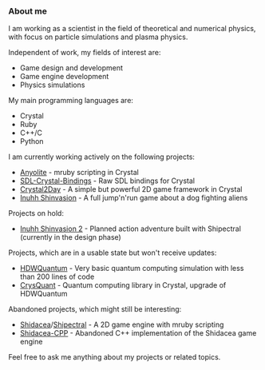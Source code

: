 ### About me

I am working as a scientist in the field of theoretical and numerical physics, with focus on particle simulations and plasma physics.

Independent of work, my fields of interest are:
* Game design and development
* Game engine development
* Physics simulations

My main programming languages are:
* Crystal
* Ruby
* C++/C
* Python

I am currently working actively on the following projects:
* [Anyolite](https://github.com/Anyolite/anyolite) - mruby scripting in Crystal
* [SDL-Crystal-Bindings](https://github.com/Hadeweka/SDL-Crystal-Bindings) - Raw SDL bindings for Crystal
* [Crystal2Day](https://github.com/Hadeweka/Crystal2Day) - A simple but powerful 2D game framework in Crystal
* [Inuhh Shinvasion](https://github.com/Hadeweka/Inuhh-Shinvasion) - A full jump'n'run game about a dog fighting aliens

Projects on hold:
* [Inuhh Shinvasion 2](https://github.com/Hadeweka/Inuhh-Shinvasion-2) - Planned action adventure built with Shipectral (currently in the design phase)

Projects, which are in a usable state but won't receive updates:
* [HDWQuantum](https://github.com/Hadeweka/HDWQuantum) - Very basic quantum computing simulation with less than 200 lines of code
* [CrysQuant](https://github.com/Hadeweka/CrysQuant) - Quantum computing library in Crystal, upgrade of HDWQuantum

Abandoned projects, which might still be interesting:
* [Shidacea](https://github.com/Shidacea)/[Shipectral](https://github.com/Shidacea/Shipectral) - A 2D game engine with mruby scripting
* [Shidacea-CPP](https://github.com/Shidacea/Shidacea-CPP) - Abandoned C++ implementation of the Shidacea game engine

Feel free to ask me anything about my projects or related topics.
